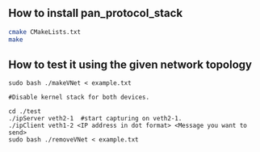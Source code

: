 ## How to install pan_protocol_stack
```bash
cmake CMakeLists.txt
make
```

## How to test it using the given network topology
```
sudo bash ./makeVNet < example.txt

#Disable kernel stack for both devices.

cd ./test
./ipServer veth2-1  #start capturing on veth2-1.
./ipClient veth1-2 <IP address in dot format> <Message you want to send>
sudo bash ./removeVNet < example.txt
```

